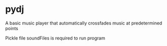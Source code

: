 # pydj
A basic music player that automatically crossfades music at predetermined points

Pickle file soundFiles is required to run program
